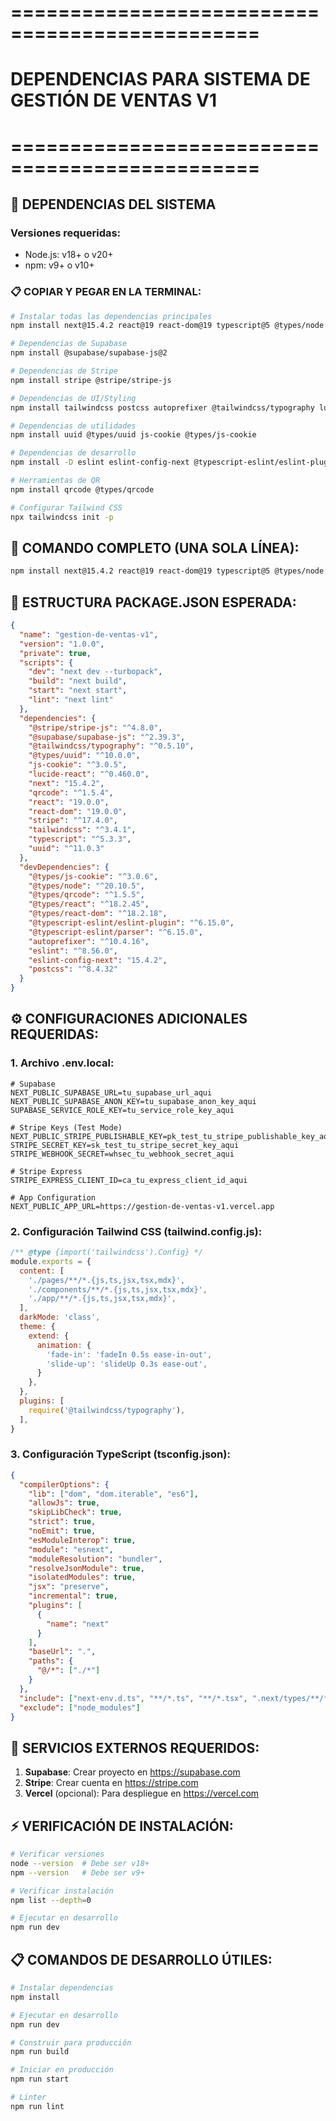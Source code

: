 # ===============================================
# DEPENDENCIAS PARA SISTEMA DE GESTIÓN DE VENTAS V1
# ===============================================

## 🔧 DEPENDENCIAS DEL SISTEMA

### Versiones requeridas:
- Node.js: v18+ o v20+
- npm: v9+ o v10+

### 📋 COPIAR Y PEGAR EN LA TERMINAL:

```bash
# Instalar todas las dependencias principales
npm install next@15.4.2 react@19 react-dom@19 typescript@5 @types/node @types/react @types/react-dom

# Dependencias de Supabase
npm install @supabase/supabase-js@2

# Dependencias de Stripe
npm install stripe @stripe/stripe-js

# Dependencias de UI/Styling
npm install tailwindcss postcss autoprefixer @tailwindcss/typography lucide-react

# Dependencias de utilidades
npm install uuid @types/uuid js-cookie @types/js-cookie

# Dependencias de desarrollo
npm install -D eslint eslint-config-next @typescript-eslint/eslint-plugin @typescript-eslint/parser

# Herramientas de QR
npm install qrcode @types/qrcode

# Configurar Tailwind CSS
npx tailwindcss init -p
```

## 🚀 COMANDO COMPLETO (UNA SOLA LÍNEA):

```bash
npm install next@15.4.2 react@19 react-dom@19 typescript@5 @types/node @types/react @types/react-dom @supabase/supabase-js@2 stripe @stripe/stripe-js tailwindcss postcss autoprefixer @tailwindcss/typography lucide-react uuid @types/uuid js-cookie @types/js-cookie qrcode @types/qrcode && npm install -D eslint eslint-config-next @typescript-eslint/eslint-plugin @typescript-eslint/parser && npx tailwindcss init -p
```

## 📂 ESTRUCTURA PACKAGE.JSON ESPERADA:

```json
{
  "name": "gestion-de-ventas-v1",
  "version": "1.0.0",
  "private": true,
  "scripts": {
    "dev": "next dev --turbopack",
    "build": "next build",
    "start": "next start",
    "lint": "next lint"
  },
  "dependencies": {
    "@stripe/stripe-js": "^4.8.0",
    "@supabase/supabase-js": "^2.39.3",
    "@tailwindcss/typography": "^0.5.10",
    "@types/uuid": "^10.0.0",
    "js-cookie": "^3.0.5",
    "lucide-react": "^0.460.0",
    "next": "15.4.2",
    "qrcode": "^1.5.4",
    "react": "19.0.0",
    "react-dom": "19.0.0",
    "stripe": "^17.4.0",
    "tailwindcss": "^3.4.1",
    "typescript": "^5.3.3",
    "uuid": "^11.0.3"
  },
  "devDependencies": {
    "@types/js-cookie": "^3.0.6",
    "@types/node": "^20.10.5",
    "@types/qrcode": "^1.5.5",
    "@types/react": "^18.2.45",
    "@types/react-dom": "^18.2.18",
    "@typescript-eslint/eslint-plugin": "^6.15.0",
    "@typescript-eslint/parser": "^6.15.0",
    "autoprefixer": "^10.4.16",
    "eslint": "^8.56.0",
    "eslint-config-next": "15.4.2",
    "postcss": "^8.4.32"
  }
}
```

## ⚙️ CONFIGURACIONES ADICIONALES REQUERIDAS:

### 1. Archivo .env.local:
```env
# Supabase
NEXT_PUBLIC_SUPABASE_URL=tu_supabase_url_aqui
NEXT_PUBLIC_SUPABASE_ANON_KEY=tu_supabase_anon_key_aqui
SUPABASE_SERVICE_ROLE_KEY=tu_service_role_key_aqui

# Stripe Keys (Test Mode)
NEXT_PUBLIC_STRIPE_PUBLISHABLE_KEY=pk_test_tu_stripe_publishable_key_aqui
STRIPE_SECRET_KEY=sk_test_tu_stripe_secret_key_aqui
STRIPE_WEBHOOK_SECRET=whsec_tu_webhook_secret_aqui

# Stripe Express
STRIPE_EXPRESS_CLIENT_ID=ca_tu_express_client_id_aqui

# App Configuration
NEXT_PUBLIC_APP_URL=https://gestion-de-ventas-v1.vercel.app
```

### 2. Configuración Tailwind CSS (tailwind.config.js):
```javascript
/** @type {import('tailwindcss').Config} */
module.exports = {
  content: [
    './pages/**/*.{js,ts,jsx,tsx,mdx}',
    './components/**/*.{js,ts,jsx,tsx,mdx}',
    './app/**/*.{js,ts,jsx,tsx,mdx}',
  ],
  darkMode: 'class',
  theme: {
    extend: {
      animation: {
        'fade-in': 'fadeIn 0.5s ease-in-out',
        'slide-up': 'slideUp 0.3s ease-out',
      }
    },
  },
  plugins: [
    require('@tailwindcss/typography'),
  ],
}
```

### 3. Configuración TypeScript (tsconfig.json):
```json
{
  "compilerOptions": {
    "lib": ["dom", "dom.iterable", "es6"],
    "allowJs": true,
    "skipLibCheck": true,
    "strict": true,
    "noEmit": true,
    "esModuleInterop": true,
    "module": "esnext",
    "moduleResolution": "bundler",
    "resolveJsonModule": true,
    "isolatedModules": true,
    "jsx": "preserve",
    "incremental": true,
    "plugins": [
      {
        "name": "next"
      }
    ],
    "baseUrl": ".",
    "paths": {
      "@/*": ["./*"]
    }
  },
  "include": ["next-env.d.ts", "**/*.ts", "**/*.tsx", ".next/types/**/*.ts"],
  "exclude": ["node_modules"]
}
```

## 🔗 SERVICIOS EXTERNOS REQUERIDOS:

1. **Supabase**: Crear proyecto en https://supabase.com
2. **Stripe**: Crear cuenta en https://stripe.com
3. **Vercel** (opcional): Para despliegue en https://vercel.com

## ⚡ VERIFICACIÓN DE INSTALACIÓN:

```bash
# Verificar versiones
node --version  # Debe ser v18+
npm --version   # Debe ser v9+

# Verificar instalación
npm list --depth=0

# Ejecutar en desarrollo
npm run dev
```

## 📋 COMANDOS DE DESARROLLO ÚTILES:

```bash
# Instalar dependencias
npm install

# Ejecutar en desarrollo
npm run dev

# Construir para producción
npm run build

# Iniciar en producción
npm run start

# Linter
npm run lint
```
